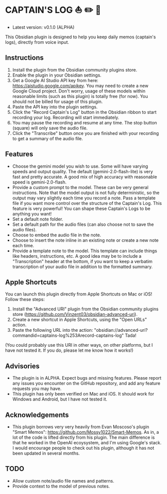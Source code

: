 # CAPTAIN'S LOG ⛵️ ✏️ 📜

- Latest version: v0.1.0 (ALPHA)

This Obsidian plugin is designed to help you keep daily memos (captain's logs), directly from voice input. 

## Instructions
1. Install the plugin from the Obsidian community plugins store.
2. Enable the plugin in your Obsidian settings.
3. Get a Google AI Studio API key from here: https://aistudio.google.com/apikey. You may need to create a new Google Cloud project. Don't worry, usage of these models within reasonable limits (such as this plugin) is totally free (for now). You should not be billed for usage of this plugin.
4. Paste the API key into the plugin settings.
5. Click the "Record Captain's Log" button in the Obsidian ribbon to start recording your log. Recording will start immediately. 
6. You may pause the recording and resume at any time. The stop button (square) will only save the audio file.
7. Click the "Transcribe" button once you are finished with your recording to get a summary of the audio file.

## Features
- Choose the gemini model you wish to use. Some will have varying speeds and output quality. The default (gemini-2.0-flash-lite) is very fast and pretty accurate. A good mix of high accuracy with reasonable speed is gemini-2.0-flash.
- Provide a custom prompt to the model. These can be very general instructions. Note that the model output is not fully deterministic, so the output may vary slightly each time you record a note. Pass a template file if you want more control over the structure of the Captain's Log. This feature is very powerful! You can shape these Captain's Logs to be anything you want!
- Set a default note folder.
- Set a default path for the audio files (can also choose not to save the audio files).
- Choose to embed the audio file in the note.
- Choose to insert the note inline in an existing note or create a new note each time.
- Provide a template note to the model. This template can include things like headers, instructions, etc. A good idea may be to include a "Transcription" header at the bottom, if you want to keep a verbatim transcription of your audio file in addition to the formatted summary.

## Apple Shortcuts
You can launch this plugin directly from Apple Shortcuts on Mac or iOS! Follow these steps:
1. Install the "Advanced URI" plugin from the Obsidian community plugins store (https://github.com/Vinzent03/obsidian-advanced-uri).
2. Create a new shortcut in Apple Shortcuts, using the "Open URLs" action.
3. Paste the following URL into the action: "obsidian://advanced-uri?commandid=captains-log%253Arecord-captains-log"
Tada!

(You could probably use this URI in other ways, on other platforms, but I have not tested it. If you do, please let me know how it works!)

## Advisories
- The plugin is in ALPHA. Expect bugs and missing features. Please report any issues you encounter on the GitHub repository, and add any feature requests you may have.
- This plugin has only been verified on Mac and iOS. It should work for Windows and Android, but I have not tested it.

## Acknowledgements
- This plugin borrows very very heavily from Evan Moscoso's plugin "Smart Memos": https://github.com/Mossy1022/Smart-Memos. As in, a lot of the code is lifted directly from his plugin. The main difference is that he worked in the OpenAI ecoysystem, and I'm using Google's stack. I would encourage people to check out his plugin, although it has not been updated in several months.

## TODO
- Allow custom note/audio file names and patterns.
- Provide context to the model of previous notes.
